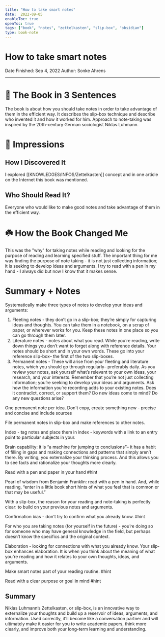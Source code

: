 ```yaml
---
title: "How to take smart notes"
date:  2022-09-05
enableToc: true
openToc: true
tags: ["book", "notes", "zettelkasten", "slip-box", "obsidian"]
type: book-note
---
```


# How to take smart notes

Date Finished: Sep 4, 2022
Author: Sonke Ahrens

---

# 🚀 The Book in 3 Sentences
The book is about how you should take notes in order to take advantage of them in the efficient way. It describes the slip-box technique and describe who invented it and how it worked for him. Approach to note-taking was inspired by the 20th-century German sociologist Niklas Luhmann.
# 🎨 Impressions

## How I Discovered It

I explored [[KNOWLEDGES/INFOS/Zettelkasten]] concept and in one article on the Internet this book was mentioned.

## Who Should Read It?

Everyone who would like to make good notes and take advantage of them in the efficient way.

# ☘️ How the Book Changed Me

This was the "why" for taking notes while reading and looking for the purpose of reading and learning specified stuff. The important thing for me was finding the purpose of note taking - it is not just collecting information; it is seeking to develop ideas and arguments. I try to read with a pen in my hand - I always did but now I know that it makes sense.

# Summary + Notes

Systematically make three types of notes to develop your ideas and arguments:
1. Fleeting notes - they don’t go in a slip-box; they’re simply for capturing ideas and thoughts. You can take them in a notebook, on a scrap of paper, or wherever works for you. Keep these notes in one place so you can go through them later.
2. Literature notes - notes about what you read. While you’re reading, write down things you don’t want to forget along with reference details. Your notes should be short and in your own words. These go into your reference slip-box– the first of the two slip-boxes.
3. Permanent notes - These will arise from your fleeting and literature notes, which you should go through regularly– preferably daily. As you review your notes, ask yourself what’s relevant to your own ideas, your research, and your interests. Remember that you’re not just collecting information; you’re seeking to develop your ideas and arguments. Ask how the information you’re recording adds to your existing notes. Does it contradict, correct, or support them? Do new ideas come to mind? Do any new questions arise?

One permanent note per idea. Don't copy, create something new - precise and concise and include sources

File permanent notes in slip-box and make references to other notes.

Index - tag notes and place them in index - keywords with a link to an entry point to particular subjects in your.

Brain capability: it is “a machine for jumping to conclusions”– it has a habit of filling in gaps and making connections and patterns that simply aren’t there. By writing, you externalize your thinking process. And this allows you to see facts and rationalize your thoughts more clearly.

Read with a pen and paper in your hand #hint

Pearl of wisdom from Benjamin Franklin: read with a pen in hand. And, while reading, “enter in a little book short hints of what you feel that is common or that may be useful.”

With a slip-box, the reason for your reading and note-taking is perfectly clear: to build on your previous notes and arguments.

Confirmation bias - don't try to confirm what you already know. #hint

For who you are taking notes (for yourself in the future) - you’re doing so for someone who may have general knowledge in the field, but perhaps doesn’t know the specifics and the original context.

Elaboration - looking for connections with what you already know. Your slip-box enhances elaboration. It is when you think about the meaning of what you're reading and how it relates to your own thoughts, ideas, and arguments.

Make smart notes part of your reading routine. #hint

Read with a clear purpose or goal in mind #hint 

## Summary
Niklas Luhmann’s Zettelkasten, or slip-box, is an innovative way to externalize your thoughts and build up a reservoir of ideas, arguments, and information. Used correctly, it’ll become like a conversation partner and will ultimately make it easier for you to write academic papers, think more clearly, and improve both your long-term learning and understanding.